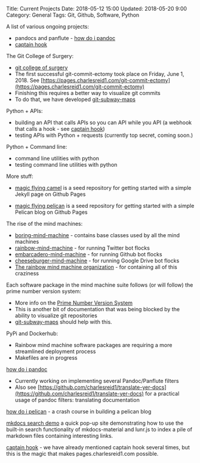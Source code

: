 Title: Current Projects
Date: 2018-05-12 15:00
Updated: 2018-05-20 9:00
Category: General
Tags: Git, Github, Software, Python

A list of various ongoing projects:

* pandocs and panflute - [how do i pandoc](http://pages.charlesreid1.com/how-do-i-pandoc)
* [captain hook](https://pages.charlesreid1.com/b-captain-hook)

The Git College of Surgery:

* [git college of surgery](https://github.com/git-college-of-surgery)
* The first successful git-commit-ectomy took place on Friday, June 1, 2018.
    See [https://pages.charlesreid1.com/git-commit-ectomy](https://pages.charlesreid1.com/git-commit-ectomy)
* Finishing this requires a better way to visualize git commits
* To do that, we have developed [git-subway-maps](https://pages.charlesreid1.com/git-subway-maps)

Python + APIs:

* building an API that calls APIs so you can API while you API
    (a webhook that calls a hook - see [captain hook](https://pages.charlesreid1.com/b-captain-hook))
* testing APIs with Python + requests (currently top secret,
    coming soon.)

Python + Command line:

* command line utilities with python
* testing command line utilities with python

More stuff:

* [magic flying camel](https://github.com/charlesreid1/magic-flying-camel)
    is a seed repository for getting started with a simple
    Jekyll page on Github Pages

* [magic flying pelican](https://github.com/charlesreid1/magic-flying-pelican)
    is a seed repository for getting started with a simple
    Pelican blog on Github Pages

The rise of the mind machines:

* [boring-mind-machine](https://github.com/rainbow-mind-machine/boring-mind-machine) - contains base classes
    used by all the mind machines
* [rainbow-mind-machine](https://github.com/rainbow-mind-machine/rainbow-mind-machine) - for running Twitter bot flocks
* [embarcadero-mind-machine](https://github.com/rainbow-mind-machine/embarcadero-mind-machine) - for running Github bot flocks
* [cheeseburger-mind-machine](https://github.com/rainbow-mind-machine/cheeseburger-mind-machine) - for running Google Drive bot flocks
* [The rainbow mind machine organization](https://github.com/rainbow-mind-machine) - for containing all of this craziness

Each software package in the mind machine suite
follows (or will follow) the prime number version
system:

* More info on the [Prime Number Version System](https://charlesreid1.com/wiki/Prime_Number_Version_System)
* This is another bit of documentation that was being blocked by 
    the ability to visualize git repositories
* [git-subway-maps](https://pages.charlesreid1.com/git-subway-maps) should
    help with this.

PyPi and Dockerhub:

* Rainbow mind machine software packages are requiring a more
    streamlined deployment process
* Makefiles are in progress

[how do i pandoc](https://pages.charlesreid1.com/how-do-i-pandoc/)

* Currently working on implementing several Pandoc/Panflute filters
* Also see [https://github.com/charlesreid1/translate-yer-docs](https://github.com/charlesreid1/translate-yer-docs)
    for a practical usage of pandoc filters: translating documentation

[how do i pelican](https://pages.charlesreid1.com/how-do-i-pelican) - a crash
course in building a pelican blog

[mkdocs search
demo](https://pages.charlesreid1.com/search-demo-mkdocs-material/) a quick
pop-up site demonstrating how to use the built-in search functionality of 
mkdocs-material and lunr.js to index a pile of markdown files containing
interesting links.

[captain hook](https://pages.charlesreid1.com/b-captain-hook/) - we have already
mentioned captain hook several times, but this is the magic that makes
pages.charlesreid1.com possible.

